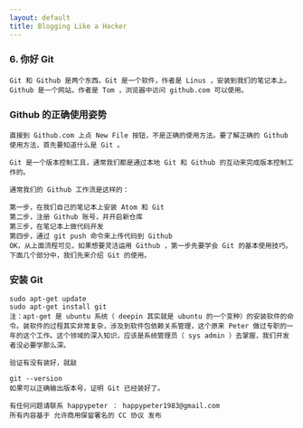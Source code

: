 ```yaml
---
layout: default
title: Blogging Like a Hacker
---
```



###   6. 你好 Git

    Git 和 Github 是两个东西。Git 是一个软件，作者是 Linus ，安装到我们的笔记本上。Github 是一个网站，作者是 Tom ，浏览器中访问 github.com 可以使用。

###  Github 的正确使用姿势

    直接到 Github.com 上点 New File 按钮，不是正确的使用方法。要了解正确的 Github 使用方法，首先要知道什么是 Git 。

    Git 是一个版本控制工具，通常我们都是通过本地 Git 和 Github 的互动来完成版本控制工作的。

    通常我们的 Github 工作流是这样的：

    第一步，在我们自己的笔记本上安装 Atom 和 Git
    第二步，注册 Github 账号，并开启新仓库
    第三步，在笔记本上做代码开发
    第四步，通过 git push 命令来上传代码到 Github
    OK，从上面流程可见，如果想要灵活运用 Github ，第一步先要学会 Git 的基本使用技巧。下面几个部分中，我们先来介绍 Git 的使用。

###  安装 Git

    sudo apt-get update
    sudo apt-get install git
    注：apt-get 是 ubuntu 系统（ deepin 其实就是 ubuntu 的一个变种）的安装软件的命令。装软件的过程其实非常复杂，涉及到软件包依赖关系管理，这个原来 Peter 做过专职的一年的这个工作。这个领域的深入知识，应该是系统管理员（ sys admin ）去掌握，我们开发者没必要学那么深。

    验证有没有装好，就敲

    git --version
    如果可以正确输出版本号，证明 Git 已经装好了。

    有任何问题请联系 happypeter ： happypeter1983@gmail.com
    所有内容基于 允许商用保留署名的 CC 协议 发布
